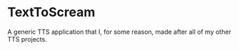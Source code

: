 # TextToScream
A generic TTS application that I, for some reason, made after all of my other TTS projects.
